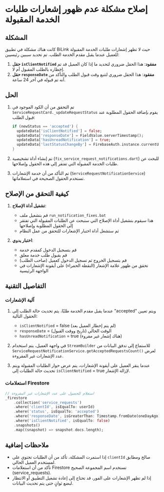 # إصلاح مشكلة عدم ظهور إشعارات طلبات الخدمة المقبولة

## المشكلة
كانت هناك مشكلة في تطبيق BiLink حيث لا تظهر إشعارات طلبات الخدمة المقبولة للعميل عندما يقبل مقدم الخدمة الطلب. تم تحديد سببين رئيسيين:

1. **حقل `isClientNotified` مفقود**: هذا الحقل ضروري لتحديد ما إذا كان العميل قد تم إخطاره بالطلب المقبول أم لا.
2. **حقل `responseDate` مفقود**: هذا الحقل ضروري لتتبع وقت قبول الطلب والتأكد من أنه تم قبوله في آخر 24 ساعة.

## الحل

1. تم التحقق من أن الكود الموجود في `ServiceRequestCard._updateRequestStatus` يقوم بإضافة الحقول المطلوبة عند قبول الطلب:
   ```dart
   if (newStatus == 'accepted') {
     updateData['isClientNotified'] = false;
     updateData['responseDate'] = FieldValue.serverTimestamp();
     updateData['hasUnreadNotification'] = true;
     updateData['lastStatusChangeBy'] = FirebaseAuth.instance.currentUser?.uid ?? '';
   }
   ```

2. تم إنشاء أداة تشخيصية (`fix_service_request_notifications.dart`) للبحث عن طلبات الخدمة المقبولة التي تفتقر إلى هذه الحقول وإصلاحها.

3. تم التأكد من أن خدمة الإشعارات (`ServiceRequestNotificationService`) تستخدم الحقول الصحيحة في استعلاماتها.

## كيفية التحقق من الإصلاح

1. **تشغيل أداة الإصلاح**:
   - قم بتشغيل ملف `run_notification_fixes.bat`
   - هذا سيقوم بتشغيل أداة الإصلاح التي ستبحث عن الطلبات المقبولة التي تفتقر إلى الحقول المطلوبة وإصلاحها
   - ثم ستشغل أداة اختبار الإشعارات للتحقق من عمل النظام

2. **اختبار يدوي**:
   - قم بتسجيل الدخول كمقدم خدمة
   - قم بقبول طلب خدمة معلق
   - قم بتسجيل الخروج ثم تسجيل الدخول كعميل (صاحب الطلب)
   - تحقق من ظهور علامة الإشعار (النقطة الحمراء) على أيقونة الإشعارات في الواجهة الرئيسية

## التفاصيل التقنية

### آلية الإشعارات
1. عندما يقبل مقدم الخدمة طلبًا، يتم تحديث حالة الطلب إلى "accepted" ويتم تعيين الحقول التالية:
   - `isClientNotified` = false (لم يتم إخطار العميل بعد)
   - `responseDate` = الوقت الحالي (تاريخ ووقت القبول)
   - `hasUnreadNotification` = true (هناك إشعار غير مقروء)

2. في واجهة العميل، يتم استخدام `StreamBuilder` للاستماع إلى تدفق البيانات من `ServiceRequestNotificationService.getAcceptedRequestsCount()` لعرض عدد الإشعارات غير المقروءة.

3. عندما ينقر العميل على أيقونة الإشعارات، يتم عرض حوار الطلبات المقبولة ويتم تحديث حالة الطلبات إلى `isClientNotified` = true لإزالة الإشعار.

### استعلامات Firestore
```dart
// استعلام للحصول على عدد الإشعارات غير المقروءة
_firestore
    .collection('service_requests')
    .where('clientId', isEqualTo: userId)
    .where('status', isEqualTo: 'accepted')
    .where('responseDate', isGreaterThan: Timestamp.fromDate(oneDayAgo))
    .where('isClientNotified', isEqualTo: false)
    .snapshots()
    .map((snapshot) => snapshot.docs.length);
```

## ملاحظات إضافية
- إذا استمرت المشكلة، تأكد من أن الطلبات تحتوي على `clientId` صالح ومطابق لمستخدم العميل الحالي.
- تأكد من أن استعلامات Firestore تستخدم اسم المجموعة الصحيح (service_requests).
- إذا لم تظهر الإشعارات على الفور، قد تحتاج إلى إعادة تشغيل التطبيق أو الانتظار لبضع ثوانٍ حتى يتم تحديث البيانات.
